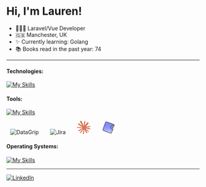 # Hi, I'm Lauren!

- 👩🏻‍💻 Laravel/Vue Developer
- 🇬🇧 Manchester, UK
- ✨ Currently learning: Golang
- 📚 Books read in the past year: 74

---

#### Technologies:


[![My Skills](https://skillicons.dev/icons?i=php,js,laravel,vue,html,css,sass,tailwind,bootstrap,mysql,postgres,golang)](https://skillicons.dev)


#### Tools:

[![My Skills](https://skillicons.dev/icons?i=github,docker,aws,azure,jenkins,postman,figma,npm,yarn,phpstorm,webstorm)](https://skillicons.dev)

<img src="https://resources.jetbrains.com/storage/products/datagrip/img/meta/datagrip_logo_300x300.png" alt="DataGrip" width="35" height="35" style="margin-left:10px"/>&nbsp;&nbsp;&nbsp;&nbsp;&nbsp;<img src="https://raw.githubusercontent.com/marwin1991/profile-technology-icons/refs/heads/main/icons/jira.png" alt="Jira" width="35" height="35" style="margin-left:10px;"/>&nbsp;&nbsp;&nbsp;&nbsp;&nbsp;<img src="logos/claude-color.png" alt="Jira" width="35" height="35" style="margin-left:10px;"/>&nbsp;&nbsp;&nbsp;&nbsp;&nbsp;<img src="logos/phpunit-svgrepo-com.png" alt="Jira" width="35" height="35" style="margin-left:10px;"/>


#### Operating Systems:

[![My Skills](https://skillicons.dev/icons?i=apple,ubuntu)](https://skillicons.dev)

---

<a href="https://www.linkedin.com/in/lauren-moor-ab5590377/" target="_blank">
    <img src="https://cdn.jsdelivr.net/gh/devicons/devicon/icons/linkedin/linkedin-original.svg" alt="LinkedIn" width="40" height="40"/>
</a>
